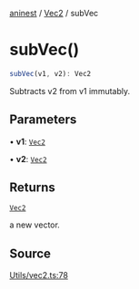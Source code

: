 [aninest](../../index.md) / [Vec2](../index.md) / subVec

# subVec()

```ts
subVec(v1, v2): Vec2
```

Subtracts v2 from v1 immutably.

## Parameters

• **v1**: [`Vec2`](../type-aliases/Vec2.md)

• **v2**: [`Vec2`](../type-aliases/Vec2.md)

## Returns

[`Vec2`](../type-aliases/Vec2.md)

a new vector.

## Source

[Utils/vec2.ts:78](https://github.com/zphrs/aninest/blob/37209a6/src/Utils/vec2.ts#L78)
